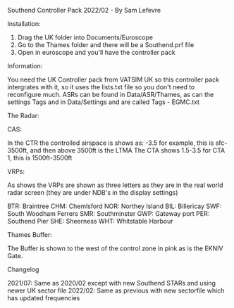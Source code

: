 Southend Controller Pack 2022/02 - By Sam Lefevre

Installation:

1. Drag the UK folder into Documents/Euroscope
2. Go to the Thames folder and there will be a Southend.prf file
3. Open in euroscope and you'll have the controller pack

Information:

You need the UK Controller pack from VATSIM UK so this controller pack intergrates with it, so it uses the lists.txt file so you don't need to reconfigure much.
ASRs can be found in Data/ASR/Thames, as can the settings
Tags and in Data/Settings and are called Tags - EGMC.txt

The Radar:

CAS:

In the CTR the controlled airspace is shows as: -3.5 for example, this is sfc-3500ft, and then above 3500ft is the LTMA
The CTA shows 1.5-3.5 for CTA 1, this is 1500ft-3500ft

VRPs:

As shows the VRPs are shown as three letters as they are in the real world radar screen (they are under NDB's in the display settings)

BTR: Braintree
CHM: Chemlsford
NOR: Northey Island
BIL: Billericay
SWF: South Woodham Ferrers
SMR: Southminster
GWP: Gateway port
PER: Southend Pier
SHE: Sheerness
WHT: Whitstable Harbour

Thames Buffer:

The Buffer is shown to the west of the control zone in pink as is the EKNIV Gate.

Changelog

2021/07: Same as 2020/02 except with new Southend STARs and using newer UK sector file
2022/02: Same as previous with new sectorfile which has updated frequencies
